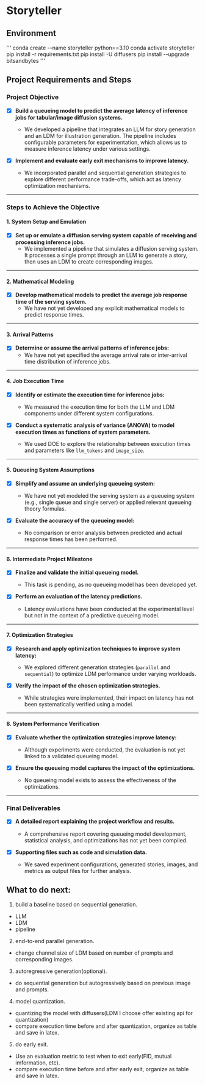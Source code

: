 # Storyteller

## Environment

''' 
conda create --name storyteller python==3.10
conda activate storyteller
pip install -r requirements.txt
pip install -U diffusers
pip install --upgrade bitsandbytes
'''

## Project Requirements and Steps

### Project Objective
- [x] **Build a queueing model to predict the average latency of inference jobs for tabular/image diffusion systems.**
  - We developed a pipeline that integrates an LLM for story generation and an LDM for illustration generation. The pipeline includes configurable parameters for experimentation, which allows us to measure inference latency under various settings.
  
- [x] **Implement and evaluate early exit mechanisms to improve latency.**
  - We incorporated parallel and sequential generation strategies to explore different performance trade-offs, which act as latency optimization mechanisms.

---

### Steps to Achieve the Objective

#### **1. System Setup and Emulation**
- [x] **Set up or emulate a diffusion serving system capable of receiving and processing inference jobs.**
  - We implemented a pipeline that simulates a diffusion serving system. It processes a single prompt through an LLM to generate a story, then uses an LDM to create corresponding images.

---

#### **2. Mathematical Modeling**
- [x] **Develop mathematical models to predict the average job response time of the serving system.**
  - We have not yet developed any explicit mathematical models to predict response times.

---

#### **3. Arrival Patterns**
- [x] **Determine or assume the arrival patterns of inference jobs:**
  - We have not yet specified the average arrival rate or inter-arrival time distribution of inference jobs.

---

#### **4. Job Execution Time**
- [x] **Identify or estimate the execution time for inference jobs:**
  - We measured the execution time for both the LLM and LDM components under different system configurations.
  
- [x] **Conduct a systematic analysis of variance (ANOVA) to model execution times as functions of system parameters.**
  - We used DOE to explore the relationship between execution times and parameters like `llm_tokens` and `image_size`.

---

#### **5. Queueing System Assumptions**
- [x] **Simplify and assume an underlying queueing system:**
  - We have not yet modeled the serving system as a queueing system (e.g., single queue and single server) or applied relevant queueing theory formulas.
  
- [x] **Evaluate the accuracy of the queueing model:**
  - No comparison or error analysis between predicted and actual response times has been performed.

---

#### **6. Intermediate Project Milestone**
- [x] **Finalize and validate the initial queueing model.**
  - This task is pending, as no queueing model has been developed yet.
  
- [x] **Perform an evaluation of the latency predictions.**
  - Latency evaluations have been conducted at the experimental level but not in the context of a predictive queueing model.

---

#### **7. Optimization Strategies**
- [x] **Research and apply optimization techniques to improve system latency:**
  - We explored different generation strategies (`parallel` and `sequential`) to optimize LDM performance under varying workloads.
  
- [x] **Verify the impact of the chosen optimization strategies.**
  - While strategies were implemented, their impact on latency has not been systematically verified using a model.

---

#### **8. System Performance Verification**
- [x] **Evaluate whether the optimization strategies improve latency:**
  - Although experiments were conducted, the evaluation is not yet linked to a validated queueing model.
  
- [x] **Ensure the queueing model captures the impact of the optimizations.**
  - No queueing model exists to assess the effectiveness of the optimizations.

---

### Final Deliverables
- [x] **A detailed report explaining the project workflow and results.**
  - A comprehensive report covering queueing model development, statistical analysis, and optimizations has not yet been compiled.

- [x] **Supporting files such as code and simulation data.**
  - We saved experiment configurations, generated stories, images, and metrics as output files for further analysis.

## What to do next:

1. build a baseline based on sequential generation.
- LLM
- LDM
- pipeline

2. end-to-end parallel generation.
- change channel size of LDM based on number of prompts and corresponding images.

3. autoregressive generation(optional).
- do sequential generation but autogressively based on previous image and prompts.

4. model quantization.
- quantizing the model with diffusers(LDM I choose offer existing api for quantization)
- compare execution time before and after quantization, organize as table and save in latex.

5. do early exit.
- Use an evaluation metric to test when to exit early(FID, mutual imformation, etc).
- compare execution time before and after early exit, organize as table and save in latex.
